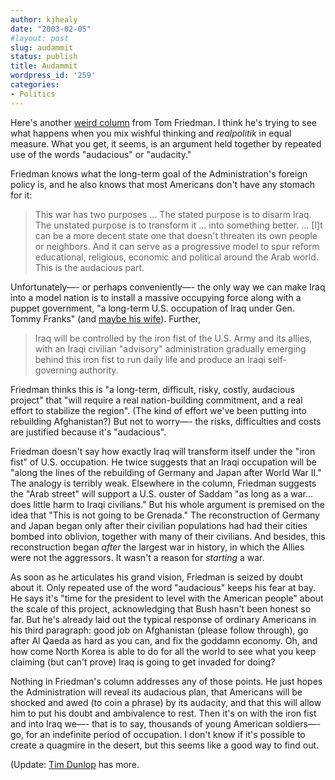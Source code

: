 ```yaml
---
author: kjhealy
date: "2003-02-05"
#layout: post
slug: audammit
status: publish
title: Audammit
wordpress_id: '259'
categories:
- Politics
---
```


Here's another [weird column](http://www.nytimes.com/2003/02/05/opinion/05FRIE.html "Will the Neighbors Approve?") from Tom Friedman. I think he's trying to see what happens when you mix wishful thinking and *realpolitik* in equal measure. What you get, it seems, is an argument held together by repeated use of the words "audacious" or "audacity."

Friedman knows what the long-term goal of the Administration's foreign policy is, and he also knows that most Americans don't have any stomach for it:

> This war has two purposes … The stated purpose is to disarm Iraq. The unstated purpose is to transform it … into something better. ... [I]t can be a more decent state one that doesn't threaten its own people or neighbors. And it can serve as a progressive model to spur reform educational, religious, economic and political around the Arab world. This is the audacious part.

Unfortunately—- or perhaps conveniently—- the only way we can make Iraq into a model nation is to install a massive occupying force along with a puppet government, "a long-term U.S. occupation of Iraq under Gen. Tommy Franks" (and [maybe his wife](http://www.cnn.com/2003/US/02/04/franks.probe/index.html)). Further,

> Iraq will be controlled by the iron fist of the U.S. Army and its allies, with an Iraqi civilian "advisory" administration gradually emerging behind this iron fist to run daily life and produce an Iraqi self-governing authority.

Friedman thinks this is "a long-term, difficult, risky, costly, audacious project" that "will require a real nation-building commitment, and a real effort to stabilize the region". (The kind of effort we've been putting into rebuilding Afghanistan?) But not to worry—- the risks, difficulties and costs are justified because it's "audacious".

Friedman doesn't say how exactly Iraq will transform itself under the "iron fist" of U.S. occupation. He twice suggests that an Iraqi occupation will be "along the lines of the rebuilding of Germany and Japan after World War II." The analogy is terribly weak. Elsewhere in the column, Friedman suggests the "Arab street" will support a U.S. ouster of Saddam "as long as a war… does little harm to Iraqi civilians." But his whole argument is premised on the idea that "This is not going to be Grenada." The reconstruction of Germany and Japan began only after their civilian populations had had their cities bombed into oblivion, together with many of their civilians. And besides, this reconstruction began *after* the largest war in history, in which the Allies were not the aggressors. It wasn't a reason for *starting* a war.

As soon as he articulates his grand vision, Friedman is seized by doubt about it. Only repeated use of the word "audacious" keeps his fear at bay. He says it's "time for the president to level with the American people" about the scale of this project, acknowledging that Bush hasn't been honest so far. But he's already laid out the typical response of ordinary Americans in his third paragraph: good job on Afghanistan (please follow through), go after Al Qaeda as hard as you can, and fix the goddamn economy. Oh, and how come North Korea is able to do for all the world to see what you keep claiming (but can't prove) Iraq is going to get invaded for doing?

Nothing in Friedman's column addresses any of those points. He just hopes the Administration will reveal its audacious plan, that Americans will be shocked and awed (to coin a phrase) by its audacity, and that this will allow him to put his doubt and ambivalence to rest. Then it's on with the iron fist and into Iraq we—- that is to say, thousands of young American soldiers—- go, for an indefinite period of occupation. I don't know if it's possible to create a quagmire in the desert, but this seems like a good way to find out.

(Update: [Tim Dunlop](http://www.roadtosurfdom.com/surfdomarchives/000700.php) has more.
